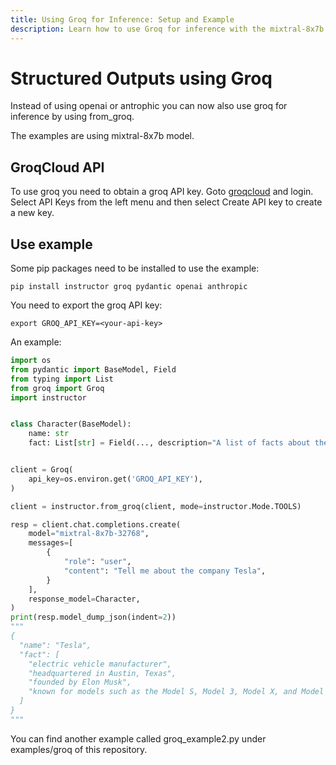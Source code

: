 ```yaml
---
title: Using Groq for Inference: Setup and Example
description: Learn how to use Groq for inference with the mixtral-8x7b model, including API setup and a practical Python example.
---
```


# Structured Outputs using Groq
Instead of using openai or antrophic you can now also use groq for inference by using from_groq.

The examples are using mixtral-8x7b model.

## GroqCloud API
To use groq you need to obtain a groq API key.
Goto [groqcloud](https://console.groq.com) and login. Select API Keys from the left menu and then select Create API key to create a new key.

## Use example
Some pip packages need to be installed to use the example:
```
pip install instructor groq pydantic openai anthropic
```
You need to export the groq API key:
```
export GROQ_API_KEY=<your-api-key>
```

An example:
```python
import os
from pydantic import BaseModel, Field
from typing import List
from groq import Groq
import instructor


class Character(BaseModel):
    name: str
    fact: List[str] = Field(..., description="A list of facts about the subject")


client = Groq(
    api_key=os.environ.get('GROQ_API_KEY'),
)

client = instructor.from_groq(client, mode=instructor.Mode.TOOLS)

resp = client.chat.completions.create(
    model="mixtral-8x7b-32768",
    messages=[
        {
            "role": "user",
            "content": "Tell me about the company Tesla",
        }
    ],
    response_model=Character,
)
print(resp.model_dump_json(indent=2))
"""
{
  "name": "Tesla",
  "fact": [
    "electric vehicle manufacturer",
    "headquartered in Austin, Texas",
    "founded by Elon Musk",
    "known for models such as the Model S, Model 3, Model X, and Model Y"
  ]
}
"""
```
You can find another example called groq_example2.py under examples/groq of this repository.